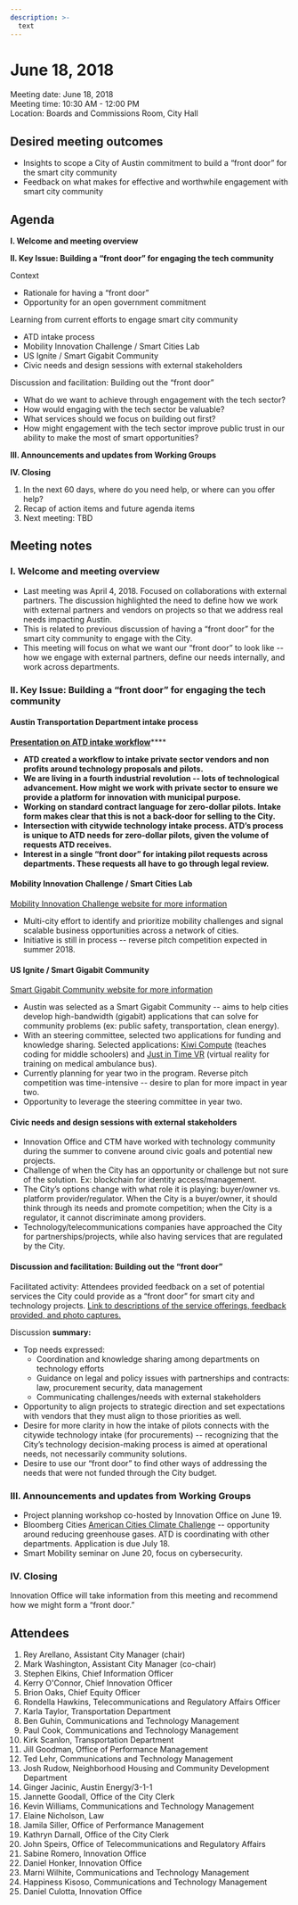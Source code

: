 ```yaml
---
description: >-
  text
---
```

# June 18, 2018

Meeting date: June 18, 2018  
Meeting time: 10:30 AM - 12:00 PM  
Location: Boards and Commissions Room, City Hall

## **Desired meeting outcomes**

* Insights to scope a City of Austin commitment to build a “front door” for the smart city community
* Feedback on what makes for effective and worthwhile engagement with smart city community

## **Agenda**

**I. Welcome and meeting overview**

**II. Key Issue: Building a “front door” for engaging the tech community**

Context

* Rationale for having a “front door”
* Opportunity for an open government commitment

Learning from current efforts to engage smart city community

* ATD intake process
* Mobility Innovation Challenge / Smart Cities Lab
* US Ignite / Smart Gigabit Community
* Civic needs and design sessions with external stakeholders

Discussion and facilitation: Building out the “front door”

* What do we want to achieve through engagement with the tech sector?
* How would engaging with the tech sector be valuable?
* What services should we focus on building out first?
* How might engagement with the tech sector improve public trust in our ability to make the most of smart opportunities?

**III. Announcements and updates from Working Groups**

**IV. Closing**

1. In the next 60 days, where do you need help, or where can you offer help?
2. Recap of action items and future agenda items
3. Next meeting: TBD

## **Meeting notes**

### **I. Welcome and meeting overview**

* Last meeting was April 4, 2018. Focused on collaborations with external partners. The discussion highlighted the need to define how we work with external partners and vendors on projects so that we address real needs impacting Austin.
* This is related to previous discussion of having a “front door” for the smart city community to engage with the City.
* This meeting will focus on what we want our “front door” to look like -- how we engage with external partners, define our needs internally, and work across departments.

### **II. Key Issue: Building a “front door” for engaging the tech community**

#### **Austin Transportation Department intake process**

[**Presentation on ATD intake workflow**](https://drive.google.com/file/d/10VnEihAgPYip_BjbOqZQK4FRlPduLzf-/view?usp=sharing)\*\*\*\*

* **ATD created a workflow to intake private sector vendors and non profits around technology proposals and pilots.**
* **We are living in a fourth industrial revolution -- lots of technological advancement. How might we work with private sector to ensure we provide a platform for innovation with municipal purpose.**
* **Working on standard contract language for zero-dollar pilots. Intake form makes clear that this is not a back-door for selling to the City.**
* **Intersection with citywide technology intake process. ATD’s process is unique to ATD needs for zero-dollar pilots, given the volume of requests ATD receives.**  
* **Interest in a single “front door” for intaking pilot requests across departments. These requests all have to go through legal review.**

#### **Mobility Innovation Challenge / Smart Cities Lab**

[Mobility Innovation Challenge website for more information](https://mobilityinnovationchallenge.org/sbout/)

* Multi-city effort to identify and prioritize mobility challenges and signal scalable business opportunities across a network of cities.
* Initiative is still in process -- reverse pitch competition expected in summer 2018.

#### **US Ignite / Smart Gigabit Community**

[Smart Gigabit Community website for more information](https://www.us-ignite.org/programs/smart-gigabit-communities/)

* Austin was selected as a Smart Gigabit Community -- aims to help cities develop high-bandwidth \(gigabit\) applications that can solve for community problems \(ex: public safety, transportation, clean energy\).
* With an steering committee, selected two applications for funding and knowledge sharing. Selected applications: [Kiwi Compute](https://kiwicompute.com/) \(teaches coding for middle schoolers\) and [Just in Time VR](https://www.us-ignite.org/apps/just-in-time-vr-training-for-ambus-ems-personnel-0/) \(virtual reality for training on medical ambulance bus\).
* Currently planning for year two in the program. Reverse pitch competition was time-intensive -- desire to plan for more impact in year two.
* Opportunity to leverage the steering committee in year two.

#### **Civic needs and design sessions with external stakeholders**

* Innovation Office and CTM have worked with technology community during the summer to convene around civic goals and potential new projects.
* Challenge of when the City has an opportunity or challenge but not sure of the solution. Ex: blockchain for identity access/management.
* The City’s options change with what role it is playing: buyer/owner vs. platform provider/regulator. When the City is a buyer/owner, it should think through its needs and promote competition; when the City is a regulator, it cannot discriminate among providers.
* Technology/telecommunications companies have approached the City for partnerships/projects, while also having services that are regulated by the City.

#### **Discussion and facilitation: Building out the “front door”**

Facilitated activity: Attendees provided feedback on a set of potential services the City could provide as a “front door” for smart city and technology projects. [Link to descriptions of the service offerings, feedback provided, and photo captures.](https://airtable.com/shrqwgTpEj3HDFePA)

Discussion ****summary**:**

* Top needs expressed:
  * Coordination and knowledge sharing among departments on technology efforts
  * Guidance on legal and policy issues with partnerships and contracts: law, procurement security, data management
  * Communicating challenges/needs with external stakeholders
* Opportunity to align projects to strategic direction and set expectations with vendors that they must align to those priorities as well.
* Desire for more clarity in how the intake of pilots connects with the citywide technology intake \(for procurements\) -- recognizing that the City’s technology decision-making process is aimed at operational needs, not necessarily community solutions.
* Desire to use our “front door” to find other ways of addressing the needs that were not funded through the City budget.

### **III. Announcements and updates from Working Groups**

* Project planning workshop co-hosted by Innovation Office on June 19.
* Bloomberg Cities [American Cities Climate Challenge](https://www.bloomberg.org/press/releases/american-cities-climate-challenge/) -- opportunity around reducing greenhouse gases. ATD is coordinating with other departments. Application is due July 18.
* Smart Mobility seminar on June 20, focus on cybersecurity.

### **IV. Closing**

Innovation Office will take information from this meeting and recommend how we might form a “front door.”

## Attendees

1. Rey Arellano, Assistant City Manager \(chair\)
2. Mark Washington, Assistant City Manager \(co-chair\)
3. Stephen Elkins, Chief Information Officer
4. Kerry O'Connor, Chief Innovation Officer
5. Brion Oaks, Chief Equity Officer
6. Rondella Hawkins, Telecommunications and Regulatory Affairs Officer
7. Karla Taylor, Transportation Department
8. Ben Guhin, Communications and Technology Management
9. Paul Cook, Communications and Technology Management
10. Kirk Scanlon, Transportation Department
11. Jill Goodman, Office of Performance Management
12. Ted Lehr, Communications and Technology Management
13. Josh Rudow, Neighborhood Housing and Community Development Department
14. Ginger Jacinic, Austin Energy/3-1-1
15. Jannette Goodall, Office of the City Clerk
16. Kevin Williams, Communications and Technology Management
17. Elaine Nicholson, Law
18. Jamila  Siller, Office of Performance Management
19. Kathryn Darnall, Office of the City Clerk
20. John Speirs, Office of Telecommunications and Regulatory Affairs
21. Sabine Romero, Innovation Office
22. Daniel Honker, Innovation Office
23. Marni Wilhite, Communications and Technology Management
24. Happiness Kisoso, Communications and Technology Management
25. Daniel Culotta, Innovation Office

